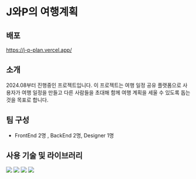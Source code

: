 # J와P의 여행계획

## 배포 
https://j-p-plan.vercel.app/

## 소개
2024.08부터 진행중인 프로젝트입니다.
이 프로젝트는 여행 일정 공유 플랫폼으로 사용자가 여행 일정을 만들고 다른 사람들을 초대해 함께 여행 계획을 세울 수 있도록 돕는 것을 목표로 합니다.

## 팀 구성
- FrontEnd 2명 , BackEnd 2명, Designer 1명

## 사용 기술 및 라이브러리
<img src="https://img.shields.io/badge/react-61DAFB?style=for-the-badge&logo=react&logoColor=black">
<img src="https://img.shields.io/badge/javascript-F7DF1E?style=for-the-badge&logo=javascript&logoColor=black">
<img src="https://img.shields.io/badge/css-1572B6?style=for-the-badge&logo=css3&logoColor=white">
<img src="https://img.shields.io/badge/html5-E34F26?style=for-the-badge&logo=html5&logoColor=white">
